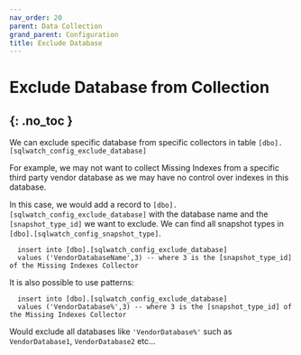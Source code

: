 ```yaml
---
nav_order: 20
parent: Data Collection
grand_parent: Configuration
title: Exclude Database
---
```


# Exclude Database from Collection
{: .no_toc }
---

We can exclude specific database from specific collectors in table `[dbo].[sqlwatch_config_exclude_database]`

For example, we may not want to collect Missing Indexes from a specific third party vendor database as we may have no control over indexes in this database.

In this case, we would add a record to `[dbo].[sqlwatch_config_exclude_database]` with the database name and the `[snapshot_type_id]` we want to exclude. We can find all snapshot types in `[dbo].[sqlwatch_config_snapshot_type]`.

```
  insert into [dbo].[sqlwatch_config_exclude_database]
  values ('VendorDatabaseName',3) -- where 3 is the [snapshot_type_id] of the Missing Indexes Collector
```

It is also possible to use patterns:

```
  insert into [dbo].[sqlwatch_config_exclude_database]
  values ('VendorDatabase%',3) -- where 3 is the [snapshot_type_id] of the Missing Indexes Collector
```
Would exclude all databases like `'VendorDatabase%'` such as `VendorDatabase1`, `VendorDatabase2` etc... 
